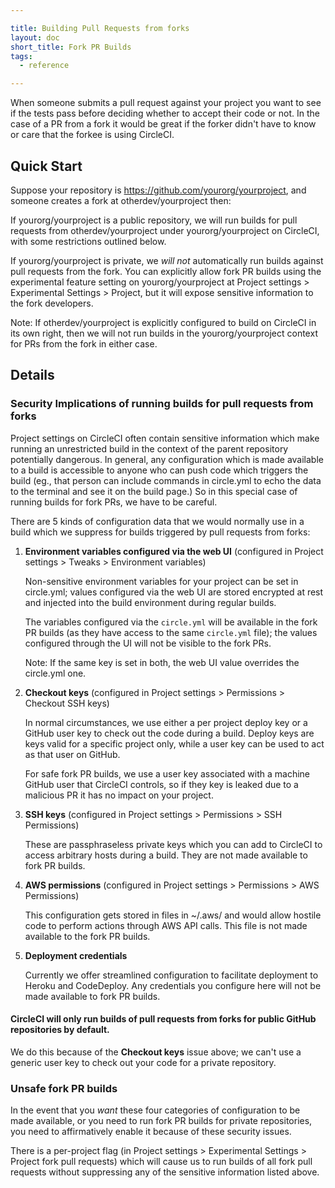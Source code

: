 ```yaml
---

title: Building Pull Requests from forks
layout: doc
short_title: Fork PR Builds
tags:
  - reference

---
```


When someone submits a pull request against your project you want to see if the
tests pass before deciding whether to accept their code or not. In the case of a PR from a fork
it would be great if the forker didn't have to know or care that the forkee is using CircleCI.

## Quick Start

Suppose your repository is https://github.com/yourorg/yourproject, and someone creates a fork at
otherdev/yourproject then:

If yourorg/yourproject is a public repository, we will run builds for pull requests
from otherdev/yourproject under yourorg/yourproject on CircleCI, with some restrictions
outlined below.

If yourorg/yourproject is private, we *will not* automatically run builds against pull requests
from the fork. You can explicitly allow fork PR builds using the experimental feature setting on
yourorg/yourproject at Project settings > Experimental Settings > Project, but it will expose
sensitive information to the fork developers.

<span class='label label-info'>Note:</span> If otherdev/yourproject is explicitly configured to
build on CircleCI in its own right, then we will not run builds in the yourorg/yourproject context
for PRs from the fork in either case.

## Details

### Security Implications of running builds for pull requests from forks

Project settings on CircleCI often
contain sensitive information which make running an unrestricted build in the context of the parent
repository potentially dangerous. In general, any configuration which is made available to a build
is accessible to anyone who can push code which triggers the build (eg., that person can
include commands in circle.yml to echo the data to the terminal and see it on the build page.)
So in this special case of running builds for fork PRs, we have to be careful.

There are 5 kinds of configuration data that we would normally use in a build which we suppress
for builds triggered by pull requests from forks:

1. **Environment variables configured via the web UI**
   (configured in Project settings > Tweaks > Environment variables)

   Non-sensitive environment variables for your project can be set
   in circle.yml; values configured via the web UI are stored encrypted at rest and
   injected into the build environment during regular builds.

   The variables configured via the `circle.yml` will be available in
   the fork PR builds (as they have access to the same `circle.yml` file);
   the values configured through the UI will not be visible to the fork
   PRs.

   <span class='label label-info'>Note:</span> If the same key is set in both, the web UI value overrides the circle.yml one.

2. **Checkout keys**
   (configured in Project settings > Permissions > Checkout SSH keys)

   In normal circumstances, we use either a per project deploy key or a GitHub user key to check
   out the code during a build. Deploy keys are keys valid for a specific project only, while a user
   key can be used to act as that user on GitHub.

   For safe fork PR builds, we use a user key associated with a machine GitHub user that
   CircleCI controls, so if they key is leaked due to a malicious PR it has no impact
   on your project.

3. **SSH keys**
   (configured in Project settings > Permissions > SSH Permissions)

   These are passphraseless private keys which you can add to CircleCI to access arbitrary
   hosts during a build. They are not made available to fork PR builds.

4. **AWS permissions**
   (configured in Project settings > Permissions > AWS Permissions)

   This configuration gets stored in files in ~/.aws/ and would allow hostile code to perform actions through AWS API calls. This file is not made available to the fork PR builds.

5. **Deployment credentials**

   Currently we offer streamlined configuration to facilitate deployment to Heroku and
   CodeDeploy. Any credentials you configure here will not be made available to fork PR builds.

#### CircleCI will only run builds of pull requests from forks for public GitHub repositories by default.

We do this because of the **Checkout keys** issue above; we can't use a generic user key to
check out your code for a private repository.


### Unsafe fork PR builds

In the event that you *want* these four categories of configuration to be made available, or you need
to run fork PR builds for private repositories, you need to affirmatively enable it because of these
security issues.

There is a per-project flag (in Project settings > Experimental Settings > Project fork pull requests)
which will cause us to run builds of all fork pull requests without suppressing any of the sensitive
information listed above.
